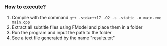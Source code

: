 ### How to execute?
1. Compile with the command `g++ -std=c++17 -O2 -s -static -o main.exe main.cpp`
2. Extract all subtitle files using FModel and place them in a folder
3. Run the program and input the path to the folder
4. See a text file generated by the name "results.txt"
